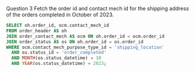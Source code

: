 Question 3
Fetch the order id and contact mech id for the shipping address of the orders completed in October of 2023.


```sql
SELECT oh.order_id, ocm.contact_mech_id
FROM order_header AS oh
JOIN order_contact_mech AS ocm ON oh.order_id = ocm.order_id
JOIN order_status AS os ON oh.order_id = os.order_id
WHERE ocm.contact_mech_purpose_type_id = 'shipping_location'
  AND os.status_id = 'order_completed'
  AND MONTH(os.status_datetime) = 10
  AND YEAR(os.status_datetime) = 2023;
```
